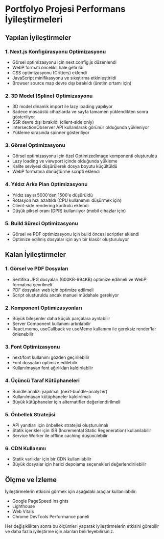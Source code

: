 # Portfolyo Projesi Performans İyileştirmeleri

## Yapılan İyileştirmeler

### 1. Next.js Konfigürasyonu Optimizasyonu
- Görsel optimizasyonu için next.config.js düzenlendi
- WebP formatı öncelikli hale getirildi
- CSS optimizasyonu (Critters) eklendi
- JavaScript minifikasyonu ve sıkıştırma etkinleştirildi
- Browser source map devre dışı bırakıldı (üretim ortamı için)

### 2. 3D Model (Spline) Optimizasyonu
- 3D model dinamik import ile lazy loading yapılıyor
- Sadece masaüstü cihazlarda ve sayfa tamamen yüklendikten sonra gösteriliyor
- SSR devre dışı bırakıldı (client-side only)
- IntersectionObserver API kullanılarak görünür olduğunda yükleniyor
- Yükleme sırasında spinner gösteriliyor

### 3. Görsel Optimizasyonu
- Görsel optimizasyonu için özel OptimizedImage komponenti oluşturuldu
- Lazy loading ve viewport içinde olduğunda yükleme
- Kalite seviyesi düşürülerek dosya boyutu küçültüldü
- WebP formatına dönüştürme scripti eklendi

### 4. Yıldız Arka Plan Optimizasyonu
- Yıldız sayısı 5000'den 1500'e düşürüldü
- Rotasyon hızı azaltıldı (CPU kullanımını düşürmek için)
- Client-side rendering kontrolü eklendi
- Düşük piksel oranı (DPR) kullanılıyor (mobil cihazlar için)

### 5. Build Süreci Optimizasyonu
- Görsel ve PDF optimizasyonu için build öncesi scriptler eklendi
- Optimize edilmiş dosyalar için ayrı bir klasör oluşturuluyor

## Kalan İyileştirmeler

### 1. Görsel ve PDF Dosyaları
- Sertifika JPG dosyaları (600KB-994KB) optimize edilmeli ve WebP formatına çevrilmeli
- PDF dosyaları web için optimize edilmeli
- Script oluşturuldu ancak manuel müdahale gerekiyor

### 2. Komponent Optimizasyonları
- Büyük bileşenler daha küçük parçalara ayrılabilir
- Server Component kullanımı artırılabilir
- React.memo, useCallback ve useMemo kullanımı ile gereksiz render'lar önlenebilir

### 3. Font Optimizasyonu
- next/font kullanımı gözden geçirilebilir
- Font dosyaları optimize edilebilir
- Kullanılmayan font ağırlıkları kaldırılabilir

### 4. Üçüncü Taraf Kütüphaneleri
- Bundle analizi yapılmalı (next-bundle-analyzer)
- Kullanılmayan kütüphaneler kaldırılmalı
- Büyük kütüphaneler için alternatifler değerlendirilmeli

### 5. Önbellek Stratejisi
- API yanıtları için önbellek stratejisi oluşturulmalı
- Statik içerikler için ISR (Incremental Static Regeneration) kullanılabilir
- Service Worker ile offline caching düşünülebilir

### 6. CDN Kullanımı
- Statik varlıklar için bir CDN kullanılabilir
- Büyük dosyalar için harici depolama seçenekleri değerlendirilebilir

## Ölçme ve İzleme

İyileştirmelerin etkisini görmek için aşağıdaki araçlar kullanılabilir:
- Google PageSpeed Insights
- Lighthouse
- Web Vitals
- Chrome DevTools Performance paneli

Her değişiklikten sonra bu ölçümleri yaparak iyileştirmelerin etkisini görebilir ve daha fazla iyileştirme için alanları belirleyebilirsiniz. 